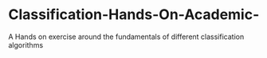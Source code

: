 # Classification-Hands-On-Academic-
A Hands on exercise around the fundamentals of different classification algorithms

